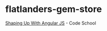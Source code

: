 flatlanders-gem-store
=====================

[Shaping Up With Angular JS] - Code School

[Shaping Up With Angular JS]: https://www.codeschool.com/courses/shaping-up-with-angular-js